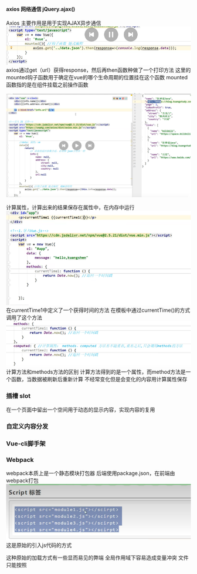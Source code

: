 #### axios 网络通信 jQuery.ajax()
Axios 主要作用是用于实现AJAX异步通信
![img.png](img.png)
axios通过get（url）获得response，然后再then函数种做了一个打印方法
这里的mounted钩子函数用于确定在vue的哪个生命周期的位置挂在这个函数
    mounted函数指的是在组件挂载之前操作函数

![img_1.png](img_1.png)

计算属性，计算出来的结果保存在属性中，在内存中运行
![img_2.png](img_2.png)
在currentTime1中定义了一个获得时间的方法
在模板中通过currentTime()的方式调用了这个方法
![img_3.png](img_3.png)
计算方法和methods方法的区别
计算方法得到的是一个属性，而method方法是一个函数，当数据被刷新后重新计算
不经常变化但是会变化的内容用计算属性保存


### 插槽 slot
在一个页面中留出一个空间用于动态的显示内容，实现内容的复用

### 自定义内容分发


### Vue-cli脚手架

### Webpack
webpack本质上是一个静态模块打包器
后端使用package.json，在前端由webpack打包
![img_4.png](img_4.png)这是原始的引入js代码的方式

这种原始的加载方式有一些显而易见的弊端
全局作用域下容易造成变量冲突
文件只能按照<script>的书写顺序加载
开发人员必须解决模块和代码的依赖关系

为了解决这些问题，服务器端的nodeJS村寻CommonsJS规范，该规范允许模块通过require方法来同步加载所需依赖的其他模块，燃火通过exports或者module.exports来导出需要暴露的接口
在vue上就是在一个组件中把内容暴露，然后再在另一个组件中引入，这样就避免了代码冲突

webpack用于将es6规范打包为es5规范

### Vue-router
![img_5.png](img_5.png)

理解一下，在vue中程序的主入口是main.js，它实际上是一个带js的html页面，在这里面引入了一个叫做router的js插件，这个插件的使用方式是在外部提供一个
键值对的配置文件，在页面中就是main.js中就可以根据键值对来访问页面,我推测<router-view>也应该是一个组件，有可能类似插槽。

main.js还干了另外一件事，就是初始化app页面，初始化一个app.vue组件，然后渲染这个组件中的内容
大概应该是这种架构
main.js =》 app.vue =》 router.js =》 页面

<router-view>存放的是router的根节点


### Element-UI
安装sass用于辅助css编译

### vuex

vuex是一个vue的状态管理工具，工具就是组件，状态就是数据
合起来就是管理组件的数据，将共性数据封装起来



